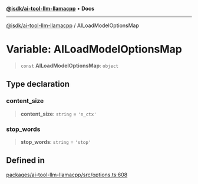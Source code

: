 [**@isdk/ai-tool-llm-llamacpp**](../README.md) • **Docs**

***

[@isdk/ai-tool-llm-llamacpp](../globals.md) / AILoadModelOptionsMap

# Variable: AILoadModelOptionsMap

> `const` **AILoadModelOptionsMap**: `object`

## Type declaration

### content\_size

> **content\_size**: `string` = `'n_ctx'`

### stop\_words

> **stop\_words**: `string` = `'stop'`

## Defined in

[packages/ai-tool-llm-llamacpp/src/options.ts:608](https://github.com/isdk/ai-tool-llm-llamacpp.js/blob/4a295abe49bf283a8ebce2bd5c5b428e7aeec859/src/options.ts#L608)
